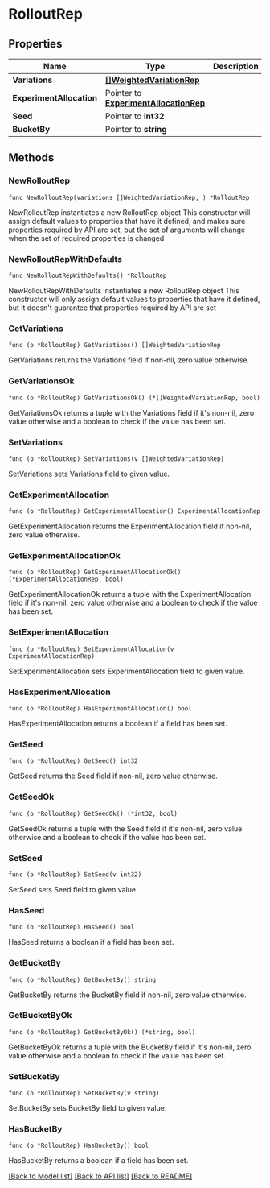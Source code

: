 # RolloutRep

## Properties

Name | Type | Description | Notes
------------ | ------------- | ------------- | -------------
**Variations** | [**[]WeightedVariationRep**](WeightedVariationRep.md) |  | 
**ExperimentAllocation** | Pointer to [**ExperimentAllocationRep**](ExperimentAllocationRep.md) |  | [optional] 
**Seed** | Pointer to **int32** |  | [optional] 
**BucketBy** | Pointer to **string** |  | [optional] 

## Methods

### NewRolloutRep

`func NewRolloutRep(variations []WeightedVariationRep, ) *RolloutRep`

NewRolloutRep instantiates a new RolloutRep object
This constructor will assign default values to properties that have it defined,
and makes sure properties required by API are set, but the set of arguments
will change when the set of required properties is changed

### NewRolloutRepWithDefaults

`func NewRolloutRepWithDefaults() *RolloutRep`

NewRolloutRepWithDefaults instantiates a new RolloutRep object
This constructor will only assign default values to properties that have it defined,
but it doesn't guarantee that properties required by API are set

### GetVariations

`func (o *RolloutRep) GetVariations() []WeightedVariationRep`

GetVariations returns the Variations field if non-nil, zero value otherwise.

### GetVariationsOk

`func (o *RolloutRep) GetVariationsOk() (*[]WeightedVariationRep, bool)`

GetVariationsOk returns a tuple with the Variations field if it's non-nil, zero value otherwise
and a boolean to check if the value has been set.

### SetVariations

`func (o *RolloutRep) SetVariations(v []WeightedVariationRep)`

SetVariations sets Variations field to given value.


### GetExperimentAllocation

`func (o *RolloutRep) GetExperimentAllocation() ExperimentAllocationRep`

GetExperimentAllocation returns the ExperimentAllocation field if non-nil, zero value otherwise.

### GetExperimentAllocationOk

`func (o *RolloutRep) GetExperimentAllocationOk() (*ExperimentAllocationRep, bool)`

GetExperimentAllocationOk returns a tuple with the ExperimentAllocation field if it's non-nil, zero value otherwise
and a boolean to check if the value has been set.

### SetExperimentAllocation

`func (o *RolloutRep) SetExperimentAllocation(v ExperimentAllocationRep)`

SetExperimentAllocation sets ExperimentAllocation field to given value.

### HasExperimentAllocation

`func (o *RolloutRep) HasExperimentAllocation() bool`

HasExperimentAllocation returns a boolean if a field has been set.

### GetSeed

`func (o *RolloutRep) GetSeed() int32`

GetSeed returns the Seed field if non-nil, zero value otherwise.

### GetSeedOk

`func (o *RolloutRep) GetSeedOk() (*int32, bool)`

GetSeedOk returns a tuple with the Seed field if it's non-nil, zero value otherwise
and a boolean to check if the value has been set.

### SetSeed

`func (o *RolloutRep) SetSeed(v int32)`

SetSeed sets Seed field to given value.

### HasSeed

`func (o *RolloutRep) HasSeed() bool`

HasSeed returns a boolean if a field has been set.

### GetBucketBy

`func (o *RolloutRep) GetBucketBy() string`

GetBucketBy returns the BucketBy field if non-nil, zero value otherwise.

### GetBucketByOk

`func (o *RolloutRep) GetBucketByOk() (*string, bool)`

GetBucketByOk returns a tuple with the BucketBy field if it's non-nil, zero value otherwise
and a boolean to check if the value has been set.

### SetBucketBy

`func (o *RolloutRep) SetBucketBy(v string)`

SetBucketBy sets BucketBy field to given value.

### HasBucketBy

`func (o *RolloutRep) HasBucketBy() bool`

HasBucketBy returns a boolean if a field has been set.


[[Back to Model list]](../README.md#documentation-for-models) [[Back to API list]](../README.md#documentation-for-api-endpoints) [[Back to README]](../README.md)


